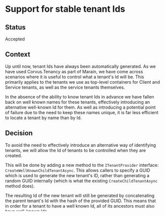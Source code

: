 # Support for stable tenant Ids

## Status

Accepted

## Context

Up until now, tenant Ids have always been automatically generated. As we have used Corvus.Tenancy as part of Marain, we have come across scenarios where it is useful to control what a tenant's Id will be. This primarily applies to the tenants we use as top-level containers for Client and Service tenants, as well as the service tenants themselves.

In the absence of the ability to know tenant Ids in advance we have fallen back on well known names for these tenants, effectively introducing an alternative well-known Id for them. As well as introducing a potential point of failure due to the need to keep these names unique, it is far less efficient to locate a tenant by name than by Id.

## Decision

To avoid the need to effectively introduce an alternative way of identifying tenants, we will allow the Id of tenants to be controlled when they are created.

This will be done by adding a new method to the `ITenantProvider` interface: `CreateWellKnownChildTenantAsync`. This allows callers to specify a GUID which is used to generate the new tenant's ID, rather than generating a random GUID internally (which is what the existing `CreateChildTenantAsync` method does).

The resulting Id of the new tenant will still be generated by concatenating the parent tenant's Id with the hash of the provided GUID. This means that in order for a tenant to have a well known Id, all of its ancestors must also have well-known Ids.

In order to prevent two tenants being created with the same Id, it is necessary to check that the Id is not already in use prior to creating the new tenant.

## Consequences

No specific consequences identified at this time.